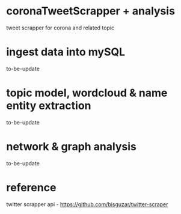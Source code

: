 # coronaTweetScrapper + analysis 
tweet scrapper for corona and related topic


# ingest data into mySQL 
to-be-update

# topic model, wordcloud & name entity extraction
to-be-update

# network & graph analysis
to-be-update



# reference 
twitter scrapper api - https://github.com/bisguzar/twitter-scraper

